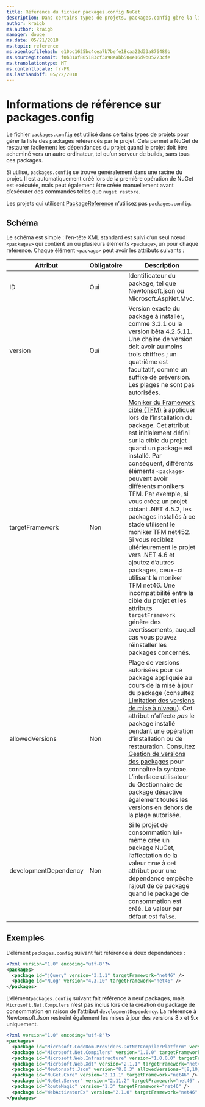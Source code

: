 ```yaml
---
title: Référence du fichier packages.config NuGet
description: Dans certains types de projets, packages.config gère la liste des packages NuGet utilisés dans le projet.
author: kraigb
ms.author: kraigb
manager: douge
ms.date: 05/21/2018
ms.topic: reference
ms.openlocfilehash: e10bc1625bc4cea7b7befe18caa22d33a876489b
ms.sourcegitcommit: f0b31af805183cf3a98eabb504e16d9b05223cfe
ms.translationtype: MT
ms.contentlocale: fr-FR
ms.lasthandoff: 05/22/2018
---
```

# <a name="packagesconfig-reference"></a>Informations de référence sur packages.config

Le fichier `packages.config` est utilisé dans certains types de projets pour gérer la liste des packages référencés par le projet. Cela permet à NuGet de restaurer facilement les dépendances du projet quand le projet doit être acheminé vers un autre ordinateur, tel qu’un serveur de builds, sans tous ces packages.

Si utilisé, `packages.config` se trouve généralement dans une racine du projet. Il est automatiquement créé lors de la première opération de NuGet est exécutée, mais peut également être créée manuellement avant d’exécuter des commandes telles que `nuget restore`.

Les projets qui utilisent [PackageReference](../consume-packages/Package-References-in-Project-Files.md) n’utilisez pas `packages.config`.

## <a name="schema"></a>Schéma

Le schéma est simple : l’en-tête XML standard est suivi d’un seul nœud `<packages>` qui contient un ou plusieurs éléments `<package>`, un pour chaque référence. Chaque élément `<package>` peut avoir les attributs suivants :

| Attribut | Obligatoire | Description |
| --- | --- | --- |
| ID | Oui | Identificateur du package, tel que Newtonsoft.json ou Microsoft.AspNet.Mvc. | 
| version | Oui | Version exacte du package à installer, comme 3.1.1 ou la version bêta 4.2.5.11. Une chaîne de version doit avoir au moins trois chiffres ; un quatrième est facultatif, comme un suffixe de préversion. Les plages ne sont pas autorisées. | 
| targetFramework | Non | [Moniker du Framework cible (TFM)](target-frameworks.md) à appliquer lors de l’installation du package. Cet attribut est initialement défini sur la cible du projet quand un package est installé. Par conséquent, différents éléments `<package>` peuvent avoir différents monikers TFM. Par exemple, si vous créez un projet ciblant .NET 4.5.2, les packages installés à ce stade utilisent le moniker TFM net452. Si vous reciblez ultérieurement le projet vers .NET 4.6 et ajoutez d’autres packages, ceux-ci utilisent le moniker TFM net46. Une incompatibilité entre la cible du projet et les attributs `targetFramework` génère des avertissements, auquel cas vous pouvez réinstaller les packages concernés. | 
| allowedVersions | Non | Plage de versions autorisées pour ce package appliquée au cours de la mise à jour du package (consultez [Limitation des versions de mise à niveau](../consume-packages/reinstalling-and-updating-packages.md#constraining-upgrade-versions)). Cet attribut n’affecte *pas* le package installé pendant une opération d’installation ou de restauration. Consultez [Gestion de versions des packages](../reference/package-versioning.md#version-ranges-and-wildcards) pour connaître la syntaxe. L’interface utilisateur du Gestionnaire de package désactive également toutes les versions en dehors de la plage autorisée. | 
| developmentDependency | Non | Si le projet de consommation lui-même crée un package NuGet, l’affectation de la valeur `true` à cet attribut pour une dépendance empêche l’ajout de ce package quand le package de consommation est créé. La valeur par défaut est `false`. | 

## <a name="examples"></a>Exemples

L’élément `packages.config` suivant fait référence à deux dépendances :

```xml
<?xml version="1.0" encoding="utf-8"?>
<packages>
  <package id="jQuery" version="3.1.1" targetFramework="net46" />
  <package id="NLog" version="4.3.10" targetFramework="net46" />
</packages>
```

L’élément`packages.config` suivant fait référence à neuf packages, mais `Microsoft.Net.Compilers` n’est pas inclus lors de la création du package de consommation en raison de l’attribut `developmentDependency`. La référence à Newtonsoft.Json restreint également les mises à jour des versions 8.x et 9.x uniquement.

```xml
<?xml version="1.0" encoding="utf-8"?>
<packages>
  <package id="Microsoft.CodeDom.Providers.DotNetCompilerPlatform" version="1.0.0" targetFramework="net46" />
  <package id="Microsoft.Net.Compilers" version="1.0.0" targetFramework="net46" developmentDependency="true" />
  <package id="Microsoft.Web.Infrastructure" version="1.0.0.0" targetFramework="net46" />
  <package id="Microsoft.Web.Xdt" version="2.1.1" targetFramework="net46" />
  <package id="Newtonsoft.Json" version="8.0.3" allowedVersions="[8,10)" targetFramework="net46" />
  <package id="NuGet.Core" version="2.11.1" targetFramework="net46" />
  <package id="NuGet.Server" version="2.11.2" targetFramework="net46" />
  <package id="RouteMagic" version="1.3" targetFramework="net46" />
  <package id="WebActivatorEx" version="2.1.0" targetFramework="net46" />
</packages>
```
